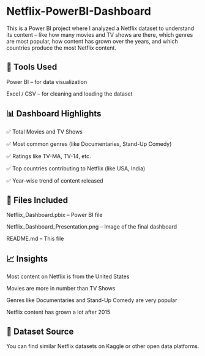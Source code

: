 #  Netflix-PowerBI-Dashboard

This is a Power BI project where I analyzed a Netflix dataset to understand its content – like how many movies and TV shows are there, which genres are most popular, how content has grown over the years, and which countries produce the most Netflix content.

## 🧰 Tools Used
Power BI – for data visualization

Excel / CSV – for cleaning and loading the dataset

## 📊 Dashboard Highlights
✅ Total Movies and TV Shows

✅ Most common genres (like Documentaries, Stand-Up Comedy)

✅ Ratings like TV-MA, TV-14, etc.

✅ Top countries contributing to Netflix (like USA, India)

✅ Year-wise trend of content released

## 📂 Files Included
Netflix_Dashboard.pbix – Power BI file

Netflix_Dashboard_Presentation.png – Image of the final dashboard

README.md – This file

## 📈 Insights
Most content on Netflix is from the United States

Movies are more in number than TV Shows

Genres like Documentaries and Stand-Up Comedy are very popular

Netflix content has grown a lot after 2015

## 📁 Dataset Source
You can find similar Netflix datasets on Kaggle or other open data platforms.

